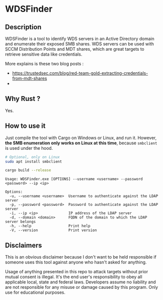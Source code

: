 # WDSFinder

## Description

WDSFinder is a tool to identify WDS servers in an Active Directory domain and enumerate their exposed SMB shares. WDS servers can be used with SCCM Distribution Points and MDT shares, which are great targets to retrieve sensitive data like credentials.

More explains is these two blog posts :

- https://trustedsec.com/blog/red-team-gold-extracting-credentials-from-mdt-shares
- 

## Why Rust ?

Yes.

## How to use it

Just compile the tool with Cargo on Windows or Linux, and run it. However, **the SMB enumeration only works on Linux at this time**, because `smbclient` is used under the hood.

```bash
# Optional, only on Linux
sudo apt install smbclient

cargo build --release
```

```plain
Usage: WDSFinder.exe [OPTIONS] --username <username> --password <password> --ip <ip>

Options:
  -u, --username <username>  Username to authenticate against the LDAP server
  -p, --password <password>  Password to authenticate against the LDAP server
  -i, --ip <ip>              IP address of the LDAP server
  -d, --domain <domain>      FQDN of the domain to which the LDAP server belongs
  -h, --help                 Print help
  -V, --version              Print version
```

## Disclaimers

This is an obvious disclaimer because I don't want to be held responsible if someone uses this tool against anyone who hasn't asked for anything.

Usage of anything presented in this repo to attack targets without prior mutual consent is illegal. It's the end user's responsibility to obey all applicable local, state and federal laws. Developers assume no liability and are not responsible for any misuse or damage caused by this program. Only use for educational purposes.